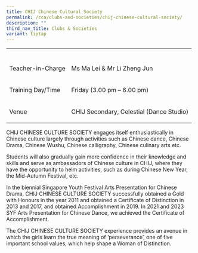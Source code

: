 ```yaml
---
title: CHIJ Chinese Cultural Society
permalink: /cca/clubs-and-societies/chij-chinese-cultural-society/
description: ""
third_nav_title: Clubs & Societies
variant: tiptap
---
```

<table>
<tbody>
<tr>
<th rowspan="1" colspan="1">
<p></p>
</th>
<th rowspan="1" colspan="1">
<p></p>
</th>
</tr>
<tr>
<td rowspan="1" colspan="1">
<p>Teacher-in-Charge
<br>
</p>
</td>
<td rowspan="1" colspan="1">
<p>Ms Ma Lei &amp; Mr Li Zheng Jun
<br>
</p>
</td>
</tr>
<tr>
<td rowspan="1" colspan="1">
<p>Training Day/Time
<br>
</p>
</td>
<td rowspan="1" colspan="1">
<p>Friday (3.00 pm – 6.00 pm)</p>
</td>
</tr>
<tr>
<td rowspan="1" colspan="1">
<p>Venue
<br>
</p>
</td>
<td rowspan="1" colspan="1">
<p>CHIJ Secondary, Celestial (Dance Studio)</p>
</td>
</tr>
</tbody>
</table>
<p>CHIJ CHINESE CULTURE SOCIETY engages itself enthusiastically in Chinese
culture largely through activities such as Chinese dance, Chinese Drama,
Chinese Wushu, Chinese calligraphy, Chinese culinary arts etc.</p>
<p>Students will also gradually gain more confidence in their knowledge and
skills and serve as ambassadors of Chinese culture in CHIJ, where they
have the opportunity to helm activities, such as during Chinese New Year,
the Mid-Autumn Festival, etc.</p>
<p>In the biennial Singapore Youth Festival Arts Presentation for Chinese
Drama, CHIJ CHINESE CULTURE SOCIETY successfully obtained a Gold with Honours
in the year 2011 and obtained a Certificate of Distinction in 2013 and
2017, and obtained Accomplishment in 2019. In 2021 and 2023 SYF Arts Presentation
for Chinese Dance, we achieved the Certificate of Accomplishment.</p>
<p>The CHIJ CHINESE CULTURE SOCIETY experience provides an avenue in which
the girls learn the true meaning of ‘perseverance’, one of five important
school values, which help shape a Woman of Distinction.</p>